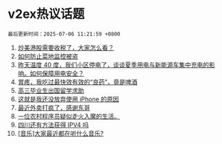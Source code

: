# v2ex热议话题

`最后更新时间：2025-07-06 11:21:59 +0800`

1. [炒美港股需要收税了，大家怎么看？](https://www.v2ex.com/t/1143209)
1. [如何防止菜地监控被盗](https://www.v2ex.com/t/1143203)
1. [昨天温度 40 度，我们小区停电了，谈谈夏季用电与新能源车集中充电的影响。如何保障用电安全？](https://www.v2ex.com/t/1143186)
1. [胃疼，我吃过最快效有效的“良药”，竟是啤酒](https://www.v2ex.com/t/1143179)
1. [高三毕业生出国留学求助](https://www.v2ex.com/t/1143223)
1. [这就是我还没放弃使用 iPhone 的原因](https://www.v2ex.com/t/1143195)
1. [最近外卖打疯了，感谢东哥](https://www.v2ex.com/t/1143208)
1. [一位农村程序员疑似走火入魔的生活。](https://www.v2ex.com/t/1143194)
1. [四川还有方法获得 IPV4 吗](https://www.v2ex.com/t/1143189)
1. [[音乐]大家最近都在听什么音乐?](https://www.v2ex.com/t/1143192)

